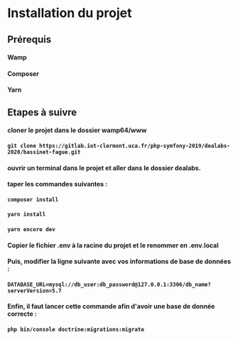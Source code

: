 # Installation du projet

## Prérequis

#### Wamp   
#### Composer   
#### Yarn

## Etapes à suivre

#### cloner le projet dans le dossier wamp64/www


#### ```git clone https://gitlab.iut-clermont.uca.fr/php-symfony-2019/dealabs-2020/bassinet-fague.git```

#### ouvrir un terminal dans le projet et aller dans le dossier dealabs.  
#### taper les commandes suivantes : 

#### ```composer install``` 
#### ```yarn install```  
#### ```yarn encore dev```  


#### Copier le fichier .env à la racine du projet et le renommer en .env.local  
#### Puis, modifier la ligne suivante avec vos informations de base de données :  
  

#### ```DATABASE_URL=mysql://db_user:db_password@127.0.0.1:3306/db_name?serverVersion=5.7```

#### Enfin, il faut lancer cette commande afin d'avoir une base de donnée correcte : 

#### ```php bin/console doctrine:migrations:migrate```


